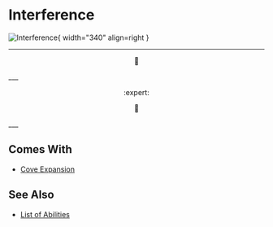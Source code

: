 # Interference

![Interference](../assets/abilities-interference.webp){ width="340" align=right }

___
<p style="text-align: center;" markdown>🚧</p>
___
<p style="text-align: center;" markdown> :expert: </p>

<p style="text-align: center;" markdown>🚧</p>
___


## Comes With

- [Cove Expansion](../content.md)


## See Also

- [List of Abilities](index.md)
